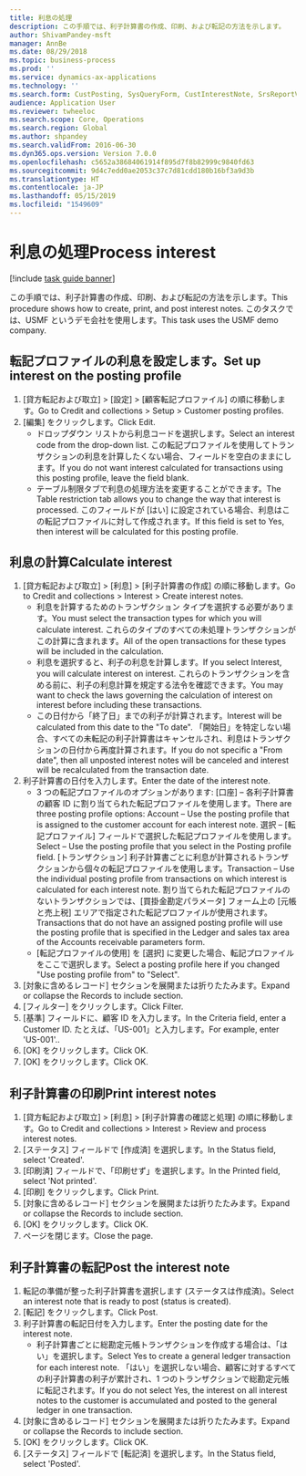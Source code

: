 ```yaml
---
title: 利息の処理
description: この手順では、利子計算書の作成、印刷、および転記の方法を示します。
author: ShivamPandey-msft
manager: AnnBe
ms.date: 08/29/2018
ms.topic: business-process
ms.prod: ''
ms.service: dynamics-ax-applications
ms.technology: ''
ms.search.form: CustPosting, SysQueryForm, CustInterestNote, SrsReportViewerForm
audience: Application User
ms.reviewer: twheeloc
ms.search.scope: Core, Operations
ms.search.region: Global
ms.author: shpandey
ms.search.validFrom: 2016-06-30
ms.dyn365.ops.version: Version 7.0.0
ms.openlocfilehash: c5652a38684061914f895d7f8b82999c9840fd63
ms.sourcegitcommit: 9d4c7edd0ae2053c37c7d81cdd180b16bf3a9d3b
ms.translationtype: HT
ms.contentlocale: ja-JP
ms.lasthandoff: 05/15/2019
ms.locfileid: "1549609"
---
```

# <a name="process-interest"></a><span data-ttu-id="49b32-103">利息の処理</span><span class="sxs-lookup"><span data-stu-id="49b32-103">Process interest</span></span>

[!include [task guide banner](../../includes/task-guide-banner.md)]

<span data-ttu-id="49b32-104">この手順では、利子計算書の作成、印刷、および転記の方法を示します。</span><span class="sxs-lookup"><span data-stu-id="49b32-104">This procedure shows how to create, print, and post interest notes.</span></span> <span data-ttu-id="49b32-105">このタスクでは、USMF というデモ会社を使用します。</span><span class="sxs-lookup"><span data-stu-id="49b32-105">This task uses the USMF demo company.</span></span>


## <a name="set-up-interest-on-the-posting-profile"></a><span data-ttu-id="49b32-106">転記プロファイルの利息を設定します。</span><span class="sxs-lookup"><span data-stu-id="49b32-106">Set up interest on the posting profile</span></span>
1. <span data-ttu-id="49b32-107">[貸方転記および取立] > [設定] > [顧客転記プロファイル] の順に移動します。</span><span class="sxs-lookup"><span data-stu-id="49b32-107">Go to Credit and collections > Setup > Customer posting profiles.</span></span>
2. <span data-ttu-id="49b32-108">[編集] をクリックします。</span><span class="sxs-lookup"><span data-stu-id="49b32-108">Click Edit.</span></span>
    * <span data-ttu-id="49b32-109">ドロップダウン リストから利息コードを選択します。</span><span class="sxs-lookup"><span data-stu-id="49b32-109">Select an interest code from the drop-down list.</span></span> <span data-ttu-id="49b32-110">この転記プロファイルを使用してトランザクションの利息を計算したくない場合、フィールドを空白のままにします。</span><span class="sxs-lookup"><span data-stu-id="49b32-110">If you do not want interest calculated for transactions using this posting profile, leave the field blank.</span></span>  
    * <span data-ttu-id="49b32-111">テーブル制限タブで利息の処理方法を変更することができます。</span><span class="sxs-lookup"><span data-stu-id="49b32-111">The Table restriction tab allows you to change the way that interest is processed.</span></span> <span data-ttu-id="49b32-112">このフィールドが [はい] に設定されている場合、利息はこの転記プロファイルに対して作成されます。</span><span class="sxs-lookup"><span data-stu-id="49b32-112">If this field is set to Yes, then interest will be calculated for this posting profile.</span></span>  

## <a name="calculate-interest"></a><span data-ttu-id="49b32-113">利息の計算</span><span class="sxs-lookup"><span data-stu-id="49b32-113">Calculate interest</span></span>
1. <span data-ttu-id="49b32-114">[貸方転記および取立] > [利息] > [利子計算書の作成] の順に移動します。</span><span class="sxs-lookup"><span data-stu-id="49b32-114">Go to Credit and collections > Interest > Create interest notes.</span></span>
    * <span data-ttu-id="49b32-115">利息を計算するためのトランザクション タイプを選択する必要があります。</span><span class="sxs-lookup"><span data-stu-id="49b32-115">You must select the transaction types for which you will calculate interest.</span></span> <span data-ttu-id="49b32-116">これらのタイプのすべての未処理トランザクションがこの計算に含まれます。</span><span class="sxs-lookup"><span data-stu-id="49b32-116">All of the open transactions for these types will be included in the calculation.</span></span>  
    * <span data-ttu-id="49b32-117">利息を選択すると、利子の利息を計算します。</span><span class="sxs-lookup"><span data-stu-id="49b32-117">If you select Interest, you will calculate interest on interest.</span></span> <span data-ttu-id="49b32-118">これらのトランザクションを含める前に、利子の利息計算を規定する法令を確認できます。</span><span class="sxs-lookup"><span data-stu-id="49b32-118">You may want to check the laws governing the calculation of interest on interest before including these transactions.</span></span>  
    * <span data-ttu-id="49b32-119">この日付から「終了日」までの利子が計算されます。</span><span class="sxs-lookup"><span data-stu-id="49b32-119">Interest will be calculated from this date to the "To date".</span></span> <span data-ttu-id="49b32-120">「開始日」を特定しない場合、すべての未転記の利子計算書はキャンセルされ、利息はトランザクションの日付から再度計算されます。</span><span class="sxs-lookup"><span data-stu-id="49b32-120">If you do not specific a "From date", then all unposted interest notes will be canceled and interest will be recalculated from the transaction date.</span></span>  
2. <span data-ttu-id="49b32-121">利子計算書の日付を入力します。</span><span class="sxs-lookup"><span data-stu-id="49b32-121">Enter the date of the interest note.</span></span>
    * <span data-ttu-id="49b32-122">3 つの転記プロファイルのオプションがあります: [口座] – 各利子計算書の顧客 ID に割り当てられた転記プロファイルを使用します。</span><span class="sxs-lookup"><span data-stu-id="49b32-122">There are three posting profile options:   Account – Use the posting profile that is assigned to the customer account for each interest note.</span></span>   <span data-ttu-id="49b32-123">選択 – [転記プロファイル] フィールドで選択した転記プロファイルを使用します。</span><span class="sxs-lookup"><span data-stu-id="49b32-123">Select – Use the posting profile that you select in the Posting profile field.</span></span>   <span data-ttu-id="49b32-124">[トランザクション] 利子計算書ごとに利息が計算されるトランザクションから個々の転記プロファイルを使用します。</span><span class="sxs-lookup"><span data-stu-id="49b32-124">Transaction – Use the individual posting profile from transactions on which interest is calculated for each interest note.</span></span> <span data-ttu-id="49b32-125">割り当てられた転記プロファイルのないトランザクションでは、[買掛金勘定パラメータ] フォーム上の [元帳と売上税] エリアで指定された転記プロファイルが使用されます。</span><span class="sxs-lookup"><span data-stu-id="49b32-125">Transactions that do not have an assigned posting profile will use the posting profile that is specified in the Ledger and sales tax area of the Accounts receivable parameters form.</span></span>  
    * <span data-ttu-id="49b32-126">[転記プロファイルの使用] を [選択] に変更した場合、転記プロファイルをここで選択します。</span><span class="sxs-lookup"><span data-stu-id="49b32-126">Select a posting profile here if you changed "Use posting profile from" to "Select".</span></span>  
3. <span data-ttu-id="49b32-127">[対象に含めるレコード] セクションを展開または折りたたみます。</span><span class="sxs-lookup"><span data-stu-id="49b32-127">Expand or collapse the Records to include section.</span></span>
4. <span data-ttu-id="49b32-128">[フィルター] をクリックします。</span><span class="sxs-lookup"><span data-stu-id="49b32-128">Click Filter.</span></span>
5. <span data-ttu-id="49b32-129">[基準] フィールドに、顧客 ID を入力します。</span><span class="sxs-lookup"><span data-stu-id="49b32-129">In the Criteria field, enter a Customer ID.</span></span> <span data-ttu-id="49b32-130">たとえば、「US-001」と入力します。</span><span class="sxs-lookup"><span data-stu-id="49b32-130">For example, enter 'US-001'..</span></span>
6. <span data-ttu-id="49b32-131">[OK] をクリックします。</span><span class="sxs-lookup"><span data-stu-id="49b32-131">Click OK.</span></span>
7. <span data-ttu-id="49b32-132">[OK] をクリックします。</span><span class="sxs-lookup"><span data-stu-id="49b32-132">Click OK.</span></span>

## <a name="print-interest-notes"></a><span data-ttu-id="49b32-133">利子計算書の印刷</span><span class="sxs-lookup"><span data-stu-id="49b32-133">Print interest notes</span></span>
1. <span data-ttu-id="49b32-134">[貸方転記および取立] > [利息] > [利子計算書の確認と処理] の順に移動します。</span><span class="sxs-lookup"><span data-stu-id="49b32-134">Go to Credit and collections > Interest > Review and process interest notes.</span></span>
2. <span data-ttu-id="49b32-135">[ステータス] フィールドで [作成済] を選択します。</span><span class="sxs-lookup"><span data-stu-id="49b32-135">In the Status field, select 'Created'.</span></span>
3. <span data-ttu-id="49b32-136">[印刷済] フィールドで、「印刷せず」を選択します。</span><span class="sxs-lookup"><span data-stu-id="49b32-136">In the Printed field, select 'Not printed'.</span></span>
4. <span data-ttu-id="49b32-137">[印刷] をクリックします。</span><span class="sxs-lookup"><span data-stu-id="49b32-137">Click Print.</span></span>
5. <span data-ttu-id="49b32-138">[対象に含めるレコード] セクションを展開または折りたたみます。</span><span class="sxs-lookup"><span data-stu-id="49b32-138">Expand or collapse the Records to include section.</span></span>
6. <span data-ttu-id="49b32-139">[OK] をクリックします。</span><span class="sxs-lookup"><span data-stu-id="49b32-139">Click OK.</span></span>
7. <span data-ttu-id="49b32-140">ページを閉じます。</span><span class="sxs-lookup"><span data-stu-id="49b32-140">Close the page.</span></span>

## <a name="post-the-interest-note"></a><span data-ttu-id="49b32-141">利子計算書の転記</span><span class="sxs-lookup"><span data-stu-id="49b32-141">Post the interest note</span></span>
1. <span data-ttu-id="49b32-142">転記の準備が整った利子計算書を選択します (ステータスは作成済)。</span><span class="sxs-lookup"><span data-stu-id="49b32-142">Select an interest note that is ready to post (status is created).</span></span>
2. <span data-ttu-id="49b32-143">[転記] をクリックします。</span><span class="sxs-lookup"><span data-stu-id="49b32-143">Click Post.</span></span>
3. <span data-ttu-id="49b32-144">利子計算書の転記日付を入力します。</span><span class="sxs-lookup"><span data-stu-id="49b32-144">Enter the posting date for the interest note.</span></span>
    * <span data-ttu-id="49b32-145">利子計算書ごとに総勘定元帳トランザクションを作成する場合は、「はい」を選択します。</span><span class="sxs-lookup"><span data-stu-id="49b32-145">Select Yes to create a general ledger transaction for each interest note.</span></span>     <span data-ttu-id="49b32-146">「はい」を選択しない場合、顧客に対するすべての利子計算書の利子が累計され、1 つのトランザクションで総勘定元帳に転記されます。</span><span class="sxs-lookup"><span data-stu-id="49b32-146">If you do not select Yes, the interest on all interest notes to the customer is accumulated and posted to the general ledger in one transaction.</span></span>  
4. <span data-ttu-id="49b32-147">[対象に含めるレコード] セクションを展開または折りたたみます。</span><span class="sxs-lookup"><span data-stu-id="49b32-147">Expand or collapse the Records to include section.</span></span>
5. <span data-ttu-id="49b32-148">[OK] をクリックします。</span><span class="sxs-lookup"><span data-stu-id="49b32-148">Click OK.</span></span>
6. <span data-ttu-id="49b32-149">[ステータス] フィールドで [転記済] を選択します。</span><span class="sxs-lookup"><span data-stu-id="49b32-149">In the Status field, select 'Posted'.</span></span>

